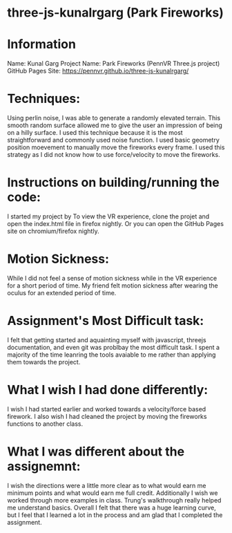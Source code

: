 # three-js-kunalrgarg (Park Fireworks)

# Information
Name: Kunal Garg
Project Name: Park Fireworks (PennVR Three.js project)
GitHub Pages Site: https://pennvr.github.io/three-js-kunalrgarg/

# Techniques: 
Using perlin noise, I was able to generate a randomly elevated terrain. This smooth random surface allowed me to give the user an impression of being on a hilly surface. I used this technique because it is the most straightforward and commonly used noise function. I used basic geometry position moevement to manually move the fireworks every frame. I used this strategy as I did not know how to use force/velocity to move the fireworks.

# Instructions on building/running the code: 
I started my project by 
To view the VR experience, clone the projet and open the index.html file in firefox nightly. Or you can open the GitHub Pages site on chromium/firefox nightly.

# Motion Sickness: 
While I did not feel a sense of motion sickness while in the VR experience for a short period of time. My friend felt motion sickness after wearing the oculus for an extended period of time.

# Assignment's Most Difficult task: 
I felt that getting started and aquainting myself with javascript, threejs documentation, and even git was problbay the most difficult task. I spent a majority of the time leanring the tools avaiable to me rather than applying them towards the project.

# What I wish I had done differently: 
I wish I had started earlier and worked towards a velocity/force based firework. I also wish I had cleaned the project by moving the fireworks functions to another class.

# What I was different about the assignemnt: 
I wish the directions were a little more clear as to what would earn me minimum points and what would earn me full credit. Additionally I wish we worked through more examples in class. Trung's walkthrough really helped me understand basics. Overall I felt that there was a huge learning curve, but I feel that I learned a lot in the process and am glad that I completed the assignment.

